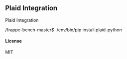 ## Plaid Integration

Plaid Integration

/frappe-bench-master$ ./env/bin/pip install plaid-python

#### License

MIT
